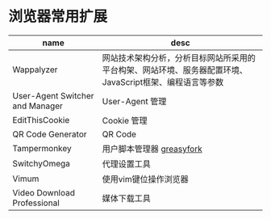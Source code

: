 # 浏览器常用扩展


|name|desc|
|-|-|
|Wappalyzer|网站技术架构分析，分析目标网站所采用的平台构架、网站环境、服务器配置环境、JavaScript框架、编程语言等参数|
|User-Agent Switcher and Manager|User-Agent  管理|
|EditThisCookie|Cookie 管理|
|QR Code Generator|QR Code|
|Tampermonkey|用户脚本管理器 [greasyfork](https://greasyfork.org/zh-CN)|
|SwitchyOmega|代理设置工具|
|Vimum|使用vim键位操作浏览器|
|Video Download Professional|媒体下载工具|

